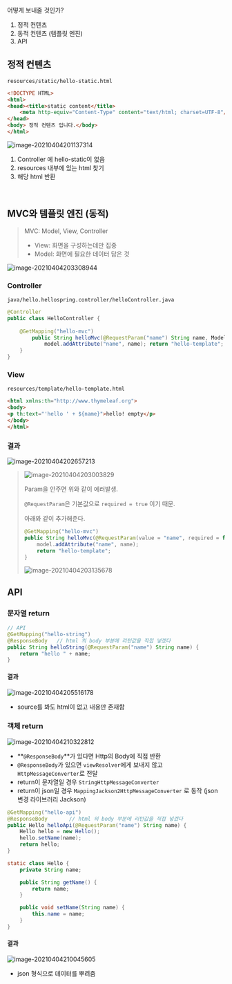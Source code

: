 어떻게 보내줄 것인가?

1.  정적 컨텐츠
2.  동적 컨텐츠 (템플릿 엔진)
3.  API

## 정적 컨텐츠

`resources/static/hello-static.html`

```html
<!DOCTYPE HTML>
<html>
<head><title>static content</title>
    <meta http-equiv="Content-Type" content="text/html; charset=UTF-8"/>
</head>
<body> 정적 컨텐츠 입니다.</body>
</html>
```

![image-20210404201137314](_img/image-20210404201137314.png)

1.  Controller 에 hello-static이 없음
2.  resources 내부에 있는 html 찾기
3.  해당 html 반환





​    

## MVC와 템플릿 엔진 (동적)

>   MVC: Model, View, Controller
>
>   -   View: 화면을 구성하는데만 집중
>   -   Model: 화면에 필요한 데이터 담은 것

![image-20210404203308944](_img/image-20210404203308944.png)

### Controller 

`java/hello.hellospring.controller/helloController.java`

```java
@Controller 
public class HelloController {
    
    @GetMapping("hello-mvc") 
        public String helloMvc(@RequestParam("name") String name, Model model){
            model.addAttribute("name", name); return "hello-template";
    }
}
```



### View

`resources/template/hello-template.html`

```html
<html xmlns:th="http://www.thymeleaf.org">
<body>
<p th:text="'hello ' + ${name}">hello! empty</p>
</body>
</html>
```



### 결과

![image-20210404202657213](_img/image-20210404202657213.png)

>   ![image-20210404203003829](_img/image-20210404203003829.png)
>
>   Param을 안주면 위와 같이 에러발생.
>
>   `@RequestParam`은 기본값으로 `required = true` 이기 때문.
>
>   아래와 같이 추가해준다.
>
>   ```java
>   @GetMapping("hello-mvc")
>   public String helloMvc(@RequestParam(value = "name", required = false) String name, Model model){
>       model.addAttribute("name", name);
>       return "hello-template";
>   }
>   ```
>
>   ![image-20210404203135678](_img/image-20210404203135678.png)







## API

### 문자열 return

```java
// API
@GetMapping("hello-string")
@ResponseBody   // html 의 body 부분에 리턴값을 직접 넣겠다
public String helloString(@RequestParam("name") String name) {
    return "hello " + name;
}
```



#### 결과

![image-20210404205516178](_img/image-20210404205516178.png)

-   source를 봐도 html이 없고 내용만 존재함



### 객체 return

![image-20210404210322812](_img/image-20210404210322812.png)

-   **`@ResponseBody`**가 있다면 Http의 Body에 직접 반환
-   `@ResponseBody`가 있으면 `viewResolver`에게 보내지 않고 `HttpMessageConverter`로 전달
-   return이 문자열일 경우 `StringHttpMessageConverter`
-   return이 json일 경우 `MappingJackson2HttpMessageConverter` 로 동작 (json 변경 라이브러리 Jackson)

```java
@GetMapping("hello-api")
@ResponseBody		// html 의 body 부분에 리턴값을 직접 넣겠다
public Hello helloApi(@RequestParam("name") String name) {
    Hello hello = new Hello();
    hello.setName(name);
    return hello;
}

static class Hello {
    private String name;

    public String getName() {
    	return name;
    }

    public void setName(String name) {
    	this.name = name;
    }
}
```

  

#### 결과

![image-20210404210045605](_img/image-20210404210045605.png)

-   json 형식으로 데이터를 뿌려줌